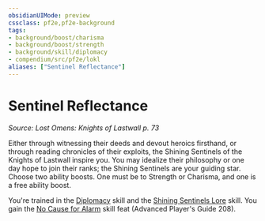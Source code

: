 ```yaml
---
obsidianUIMode: preview
cssclass: pf2e,pf2e-background
tags:
- background/boost/charisma
- background/boost/strength
- background/skill/diplomacy
- compendium/src/pf2e/lokl
aliases: ["Sentinel Reflectance"]
---
```

# Sentinel Reflectance
*Source: Lost Omens: Knights of Lastwall p. 73*  

Either through witnessing their deeds and devout heroics firsthand, or through reading chronicles of their exploits, the Shining Sentinels of the Knights of Lastwall inspire you. You may idealize their philosophy or one day hope to join their ranks; the Shining Sentinels are your guiding star. Choose two ability boosts. One must be to Strength or Charisma, and one is a free ability boost.

You're trained in the [Diplomacy](skills.md#Diplomacy) skill and the [Shining Sentinels Lore](skills.md#Lore) skill. You gain the [No Cause for Alarm](no-cause-for-alarm-apg.md) skill feat (Advanced Player's Guide 208).